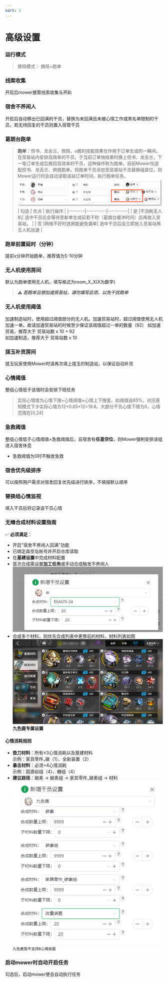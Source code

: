 ```yaml
---
sort: 2
---
```

# 高级设置

### 运行模式
> 换班模式： 换班+跑单

### 线索收集
开启后mower接管线索收集与开趴

### 宿舍不养闲人
开启后自动移出已回满的干员，替换为未回满且未被心情工作或黑名单限制的干员，若无待回复的干员则置入宿管干员

### 葛朗台跑单
>**跑单**：但书、龙舌兰、佩佩、u酱的技能效果仅作用于订单生成的一瞬间。在贸易站内安排高效率的干员，于当前订单快结束时换上但书、龙舌兰，下一笔订单生成后换回高效率的干员，这种操作称为跑单。目前Mower仅适配但书、龙舌兰、佩佩跑单。将跑单干员添加至贸易站干员替换组首位，则Mower运行时会自动读取该站订单时间，执行跑单任务。
  ![image](../img/跑单.png)
| 勾选 | 优点 | 执行操作 |
|--------|----------|----------|
| 是 |不消耗无人机| 选中干员后会等待至新单生成前若干秒（葛朗台缓冲时间）后再放入贸易站。 |
| 否 |网络不好时选用能避免漏单| 选中干员后会立即放入贸易站再无人机加速 |

### 跑单前置延时（分钟）
提前x分钟开始跑单，推荐值为5-10分钟

### 无人机使用房间
默认为跑单使用无人机，填写格式为room_X_X(X为数字)
> ***⚠ 若跑单且想加速贸易站，请勿填写此项，以免干扰跑单***

### 无人机使用阈值
加速制造站时，使用超过阈值部分的无人机。加速贸易站时，超过阈值使用无人机加速一单。故请加速贸易站的时候至少保证该阈值超过一单的数量（92）
如加速贸易，推荐大于 贸易站数 x 10 + 92                          
如加速制造，推荐大于 贸易站数 x 10

### 搓玉补货房间
搓玉玩家使用Mower时请再次填上搓玉的制造站，以保证自动补货

### 心情阈值
整组心情低于该值时会安排下班任务
>实际心情值为心情下限+心情阈值×心情上下限差。如阈值设65%，对应感知模式下夕实际心情为12+0.65*12=19.8。大部分干员心情下限为0，心情范围在[0,24]

### 急救阈值
整组心情低于心情阈值×急救阈值后，且宿舍有**任意空位**，则Mower强制安排该组进入宿舍休息
  - 急救阈值为0时不触发急救

### 宿舍优先级排序
可以按照用户需求对宿舍回复优先级进行排序，不填按默认顺序

### 替换组心情监视
填入干员后将记录该干员心情


### 无缝合成材料设置指南
✅ **必须满足**：
- 开启"宿舍不养闲人回满"功能
- 已绑定森空岛账号并开启仓库读取
- 在**基建设置**中完成材料配置
- 首次合成需设置**加工任务**或手动合成触发不养闲人 
  ![image](../img/九色鹿1.png)
- 合成多个材料，则优先合成列表中更靠前的材料，材料列表如图
  ![image](../img/九色鹿2.png)
**九色鹿专属设置**
#### 心情消耗规则
- **垫刀材料**：所有≤3心情消耗以及基建材料  
  示例：家具零件_碳（1）、全新装置（2）
- **暴击材料**：必须=4心情消耗  
  示例：固源岩组（4）、糖组（4）
- **建议路径**：碳素 → 碳素组 → 家具零件_碳素组 → 材料
  ![image](../img/九色鹿3.png)
`九色鹿暂不支持8心情拓展`



### 启动mower时自动开启任务
勾选后，启动mower便会自动执行任务
